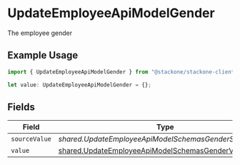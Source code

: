# UpdateEmployeeApiModelGender

The employee gender

## Example Usage

```typescript
import { UpdateEmployeeApiModelGender } from "@stackone/stackone-client-ts/sdk/models/shared";

let value: UpdateEmployeeApiModelGender = {};
```

## Fields

| Field                                                                                                                     | Type                                                                                                                      | Required                                                                                                                  | Description                                                                                                               |
| ------------------------------------------------------------------------------------------------------------------------- | ------------------------------------------------------------------------------------------------------------------------- | ------------------------------------------------------------------------------------------------------------------------- | ------------------------------------------------------------------------------------------------------------------------- |
| `sourceValue`                                                                                                             | *shared.UpdateEmployeeApiModelSchemasGenderSourceValue*                                                                   | :heavy_minus_sign:                                                                                                        | N/A                                                                                                                       |
| `value`                                                                                                                   | [shared.UpdateEmployeeApiModelSchemasGenderValue](../../../sdk/models/shared/updateemployeeapimodelschemasgendervalue.md) | :heavy_minus_sign:                                                                                                        | N/A                                                                                                                       |